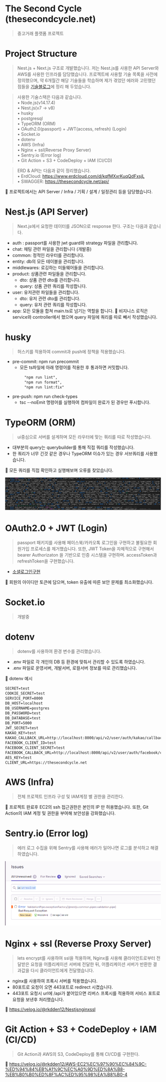# The Second Cycle (thesecondcycle.net)

> 중고거래 플랫폼 프로젝트

# Project Structure
> Nest.js + Next.js 구조로 개발했습니다. 저는 Nest.js를 사용한 API Server와 AWS를 사용한 인프라를 담당했습니다. 프로젝트에 사용할 기술 목록을 사전에 정의했으며, 약 6개월간 해당 기술들을 학습하며 제가 겪었던 에러와 고민했던 점들을 [기술블로그](https://velog.io/@rkdden12)에 정리 해 두었습니다.

> 사용한 기술스택은 다음과 같습니다.
<br>• Node.js(v14.17.4)
<br>• Nest.js(v7 -> v8)
<br>• husky
<br>• postgresql
<br>• TypeORM (ORM)
<br>• OAuth2.0(passport) + JWT(access, refresh) (Login)
<br>• Socket.io
<br>• dotenv
<br>• AWS (Infra)
<br>• Nginx + ssl(Reverse Proxy Server)
<br>• Sentry.io (Error log)
<br>• Git Action + S3 + CodeDeploy + IAM (CI/CD)

> ERD & API는 다음과 같이 정리했습니다. <br> • ErdCloud: https://www.erdcloud.com/d/kqfMXxrKuqQdFxsjL <br> • SWAGGER: https://thesecondcycle.net/api/

🔑 프로젝트에서는 API Server / Infra / 기획 / 설계 / 일정관리 등을 담당했습니다.

# Nest.js (API Server)
> Next.js에서 요청한 데이터를 JSON으로 response 한다. 구조는 다음과 같습니다.
* auth : passport를 사용한 jwt guard와 strategy 파일을 관리합니다.
* chat: 채팅 관련 파일을 관리합니다 (개발중)
* common: 정적인 라우터를 관리합니다.
* entity: db의 모든 테이블을 관리합니다.
* middlewares: 로깅하는 미들웨어들을 관리합니다.
* product: 상품관련 파일들을 관리합니다.
  * dto: 상품 관련 dto를 관리합니다.
  * query: 상품 관련 쿼리를 작성합니다.
* user: 유저관련 파일들을 관리합니다.
  * dto: 유저 관련 dto를 관리합니다.
  * query: 유저 관련 쿼리를 작성합니다.
* app: 모든 모듈을 합쳐 main.ts로 넘기는 역할을 합니다.
🔑 비지니스 로직은 service와 controller에서 했으며 query 파일에 쿼리를 따로 빼서 작성했습니다.

# husky
> 허스키를 적용하여 commit과 push에 정책을 적용했습니다.

* pre-commit: npm run precommit
  * 모든 ts파일에 아래 명령어를 적용한 후 통과하면 커밋합니다.
    ```
      "npm run lint",
      "npm run format",
      "npm run lint:fix"
    ```
* pre-push: npm run check-types
  * tsc --noEmit 명령어를 실행하여 컴파일이 완료가 된 경우만 푸시합니다.

# TypeORM (ORM)
> ui중심으로 서버를 설계하며 모든 라우터에 맞는 쿼리를 따로 작성했습니다.
* 대부분의 query는 querybuilder를 통해 직접 쿼리를 작성했습니다.
* 한 쿼리가 너무 긴것 같은 경우나 TypeORM 이슈가 있는 경우 서브쿼리를 사용했습니다.

🔑 모든 쿼리를 직접 확인하고 실행해보며 오류를 찾았습니다.

![](./images/typeORM.PNG)

# OAuth2.0 + JWT (Login)
> passport 패키지를 사용해 페이스북/카카오톡 로그인을 구현하고 불필요한 회원가입 프로세스를 제거했습니다. 또한, JWT Token을  자체적으로 구현해서 bearer Authorizaton 을 기반으로 인증 시스템을 구현하며. accessToken과 refreshToken을 구현했습니다.

* [소셜로그인구현](https://velog.io/@rkdden12/Nest.js-%EC%86%8C%EC%85%9C%EB%A1%9C%EA%B7%B8%EC%9D%B8)

🔑 회원의 아이디만 토큰에 담으며, token 유출에 따른 보안 문제를 최소화했습니다.

# Socket.io
> 개발중

# dotenv
> dotenv를 사용하여 환경 변수를 관리했습니다.

* .env 파일로 각 개인의 DB 등 환경에 맞춰서 관리할 수 있도록 하였습니다.
* .env 파일로 운영서버, 개발서버, 로컬서버 정보를 따로 관리했습니다.

🔑 dotenv 예시
```
SECRET=test
COOKIE_SECRET=test
SERVICE_PORT=8000
DB_HOST=localhost
DB_USERNAME=postgres
DB_PASSWORD=test
DB_DATABASE=test
DB_PORT=5000
JWT_SECRET=test
KAKAO_KEY=test
KAKAO_CALLBACK_URL=http://localhost:8000/api/v2/user/auth/kakao/callback
FACEBOOK_CLIENT_ID=test
FACEBOOK_CLIENT_SECRET=test
FACEBOOK_CALLBACK_URL=http://localhost:8000/api/v2/user/auth/facebook/callback
AES_KEY=test
CLIENT_URL=https://thesecondcycle.net
```

# AWS (Infra)
> 전체 프로젝트 인프라 구성 및 IAM계정 별 권한을 관리한다.

🔑 프로젝트 완료후 EC2의 ssh 접근권한은 본인의 IP 만 허용했습니다. 또한, Git Action의 IAM 계정 및 권한을 부여해 보안성을 강화했습니다.

# Sentry.io (Error log)
> 에러 로그 수집을 위해 Sentry를 사용해 에러가 일어나면 로그를 분석하고 해결하였습니다.

![](./images/sentry.PNG)

# Nginx + ssl (Reverse Proxy Server)
> lets encrypt를 사용하여 ssl을 적용하며, Nginx를 사용해 클라이언트로부터 전달받은 요청을 어플리케이션 서버에 전달한 뒤, 어플리케이션 서버가 반환한 결과값을 다시 클라이언트에게 전달했습니다.

* nginx를 사용하여 프록시 서버를 적용했습니다.
* 80포트로 요청이 오면 443포트로 redirect 시켰습니다.
* 443포트 요청시 url에 /api가 붙어있으면 리버스 프록시를 적용하여 서비스 포트로 요청을 보낸후 처리했습니다.

🔑 https://velog.io/@rkdden12/Nestjsnginxssl

# Git Action + S3 + CodeDeploy + IAM (CI/CD)
> Git Action과 AWS의 S3, CodeDeploy를 통해 CI/CD를 구현한다.

🔑 https://velog.io/@rkdden12/AWS-EC2%EC%97%90%EC%84%9C-%ED%94%84%EB%A1%9C%EC%A0%9D%ED%8A%B8-%EB%B0%B0%ED%8F%AC%ED%95%98%EA%B8%B0-4